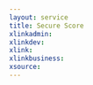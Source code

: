 ```yaml
---
layout: service
title: Secure Score
xlinkadmin: 
xlinkdev: 
xlink: 
xlinkbusiness: 
xsource: 
---
```

